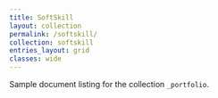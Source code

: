 ```yaml
---
title: SoftSkill
layout: collection
permalink: /softskill/
collection: softskill
entries_layout: grid
classes: wide
---
```


Sample document listing for the collection `_portfolio`.